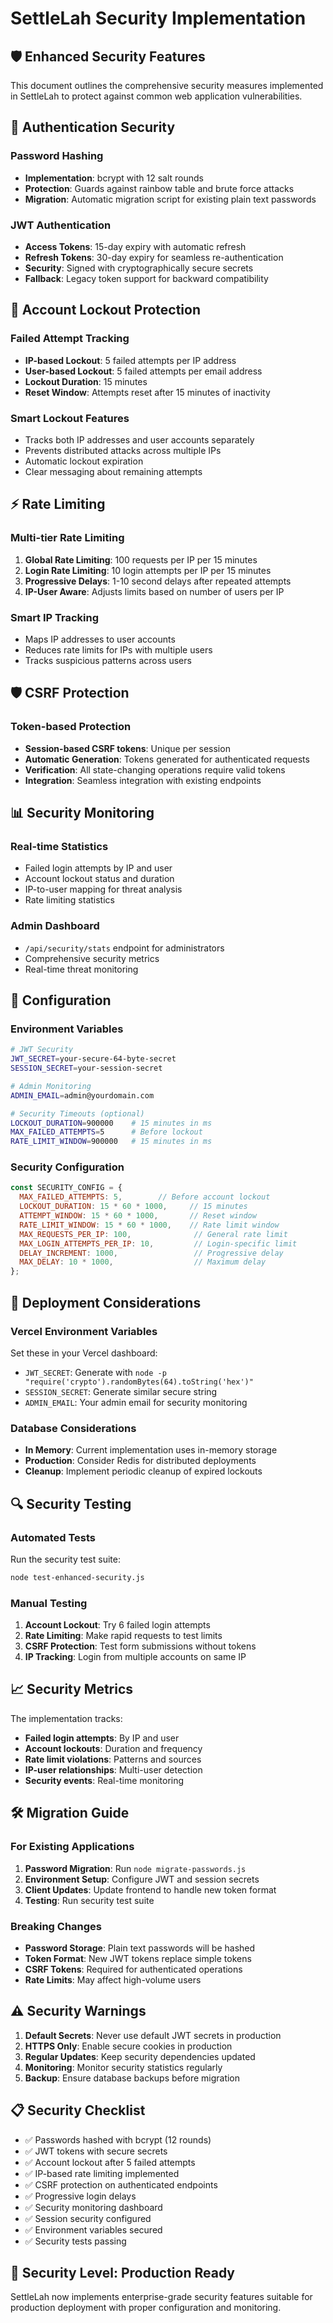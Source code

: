 # SettleLah Security Implementation

## 🛡️ Enhanced Security Features

This document outlines the comprehensive security measures implemented in SettleLah to protect against common web application vulnerabilities.

## 🔐 Authentication Security

### Password Hashing
- **Implementation**: bcrypt with 12 salt rounds
- **Protection**: Guards against rainbow table and brute force attacks
- **Migration**: Automatic migration script for existing plain text passwords

### JWT Authentication
- **Access Tokens**: 15-day expiry with automatic refresh
- **Refresh Tokens**: 30-day expiry for seamless re-authentication
- **Security**: Signed with cryptographically secure secrets
- **Fallback**: Legacy token support for backward compatibility

## 🚫 Account Lockout Protection

### Failed Attempt Tracking
- **IP-based Lockout**: 5 failed attempts per IP address
- **User-based Lockout**: 5 failed attempts per email address
- **Lockout Duration**: 15 minutes
- **Reset Window**: Attempts reset after 15 minutes of inactivity

### Smart Lockout Features
- Tracks both IP addresses and user accounts separately
- Prevents distributed attacks across multiple IPs
- Automatic lockout expiration
- Clear messaging about remaining attempts

## ⚡ Rate Limiting

### Multi-tier Rate Limiting
1. **Global Rate Limiting**: 100 requests per IP per 15 minutes
2. **Login Rate Limiting**: 10 login attempts per IP per 15 minutes
3. **Progressive Delays**: 1-10 second delays after repeated attempts
4. **IP-User Aware**: Adjusts limits based on number of users per IP

### Smart IP Tracking
- Maps IP addresses to user accounts
- Reduces rate limits for IPs with multiple users
- Tracks suspicious patterns across users

## 🛡️ CSRF Protection

### Token-based Protection
- **Session-based CSRF tokens**: Unique per session
- **Automatic Generation**: Tokens generated for authenticated requests
- **Verification**: All state-changing operations require valid tokens
- **Integration**: Seamless integration with existing endpoints

## 📊 Security Monitoring

### Real-time Statistics
- Failed login attempts by IP and user
- Account lockout status and duration
- IP-to-user mapping for threat analysis
- Rate limiting statistics

### Admin Dashboard
- `/api/security/stats` endpoint for administrators
- Comprehensive security metrics
- Real-time threat monitoring

## 🔧 Configuration

### Environment Variables
```bash
# JWT Security
JWT_SECRET=your-secure-64-byte-secret
SESSION_SECRET=your-session-secret

# Admin Monitoring
ADMIN_EMAIL=admin@yourdomain.com

# Security Timeouts (optional)
LOCKOUT_DURATION=900000    # 15 minutes in ms
MAX_FAILED_ATTEMPTS=5      # Before lockout
RATE_LIMIT_WINDOW=900000   # 15 minutes in ms
```

### Security Configuration
```javascript
const SECURITY_CONFIG = {
  MAX_FAILED_ATTEMPTS: 5,        // Before account lockout
  LOCKOUT_DURATION: 15 * 60 * 1000,     // 15 minutes
  ATTEMPT_WINDOW: 15 * 60 * 1000,       // Reset window
  RATE_LIMIT_WINDOW: 15 * 60 * 1000,    // Rate limit window
  MAX_REQUESTS_PER_IP: 100,              // General rate limit
  MAX_LOGIN_ATTEMPTS_PER_IP: 10,         // Login-specific limit
  DELAY_INCREMENT: 1000,                 // Progressive delay
  MAX_DELAY: 10 * 1000,                  // Maximum delay
};
```

## 🚀 Deployment Considerations

### Vercel Environment Variables
Set these in your Vercel dashboard:
- `JWT_SECRET`: Generate with `node -p "require('crypto').randomBytes(64).toString('hex')"`
- `SESSION_SECRET`: Generate similar secure string
- `ADMIN_EMAIL`: Your admin email for security monitoring

### Database Considerations
- **In Memory**: Current implementation uses in-memory storage
- **Production**: Consider Redis for distributed deployments
- **Cleanup**: Implement periodic cleanup of expired lockouts

## 🔍 Security Testing

### Automated Tests
Run the security test suite:
```bash
node test-enhanced-security.js
```

### Manual Testing
1. **Account Lockout**: Try 6 failed login attempts
2. **Rate Limiting**: Make rapid requests to test limits
3. **CSRF Protection**: Test form submissions without tokens
4. **IP Tracking**: Login from multiple accounts on same IP

## 📈 Security Metrics

The implementation tracks:
- **Failed login attempts**: By IP and user
- **Account lockouts**: Duration and frequency  
- **Rate limit violations**: Patterns and sources
- **IP-user relationships**: Multi-user detection
- **Security events**: Real-time monitoring

## 🛠️ Migration Guide

### For Existing Applications
1. **Password Migration**: Run `node migrate-passwords.js`
2. **Environment Setup**: Configure JWT and session secrets
3. **Client Updates**: Update frontend to handle new token format
4. **Testing**: Run security test suite

### Breaking Changes
- **Password Storage**: Plain text passwords will be hashed
- **Token Format**: New JWT tokens replace simple tokens
- **CSRF Tokens**: Required for authenticated operations
- **Rate Limits**: May affect high-volume users

## ⚠️ Security Warnings

1. **Default Secrets**: Never use default JWT secrets in production
2. **HTTPS Only**: Enable secure cookies in production
3. **Regular Updates**: Keep security dependencies updated
4. **Monitoring**: Monitor security statistics regularly
5. **Backup**: Ensure database backups before migration

## 📋 Security Checklist

- ✅ Passwords hashed with bcrypt (12 rounds)
- ✅ JWT tokens with secure secrets
- ✅ Account lockout after 5 failed attempts
- ✅ IP-based rate limiting implemented
- ✅ CSRF protection on authenticated endpoints
- ✅ Progressive login delays
- ✅ Security monitoring dashboard
- ✅ Session security configured
- ✅ Environment variables secured
- ✅ Security tests passing

## 🎯 Security Level: Production Ready

SettleLah now implements enterprise-grade security features suitable for production deployment with proper configuration and monitoring.